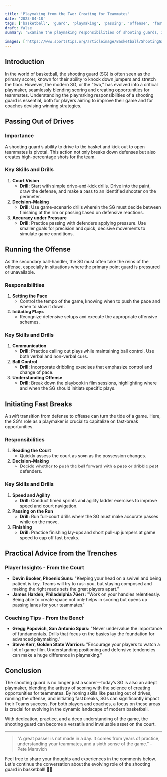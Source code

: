 ```yaml
---

title: 'Playmaking from the Two: Creating for Teammates'
date: '2023-04-18'
tags: ['basketball', 'guard', 'playmaking', 'passing', 'offense', 'fast break', 'SG', 'coaching', 'teamwork']
draft: false
summary: 'Examine the playmaking responsibilities of shooting guards, including passing out of drives, running the offense, and initiating fast breaks with a blend of player knowledge and coaching wisdom.'

images: ['https://www.sportstips.org/articleimage/Basketball/ShootingGaurd/playmaking_from_the_two_creating_for_teammates.webp']
---
```


## Introduction

In the world of basketball, the shooting guard (SG) is often seen as the primary scorer, known for their ability to knock down jumpers and stretch the floor. However, the modern SG, or the "two," has evolved into a critical playmaker, seamlessly blending scoring and creating opportunities for teammates. Understanding the playmaking responsibilities of a shooting guard is essential, both for players aiming to improve their game and for coaches devising winning strategies.

## Passing Out of Drives

### Importance

A shooting guard’s ability to drive to the basket and kick out to open teammates is pivotal. This action not only breaks down defenses but also creates high-percentage shots for the team.

### Key Skills and Drills

1. **Court Vision**
   - **Drill:** Start with simple drive-and-kick drills. Drive into the paint, draw the defense, and make a pass to an identified shooter on the perimeter.
2. **Decision-Making**
   - **Drill:** Use game-scenario drills wherein the SG must decide between finishing at the rim or passing based on defensive reactions.
3. **Accuracy under Pressure**
   - **Drill:** Practice passing with defenders applying pressure. Use smaller goals for precision and quick, decisive movements to simulate game conditions.

## Running the Offense

As the secondary ball-handler, the SG must often take the reins of the offense, especially in situations where the primary point guard is pressured or unavailable.

### Responsibilities

1. **Setting the Pace**
   - Control the tempo of the game, knowing when to push the pace and when to slow it down.
2. **Initiating Plays**
   - Recognize defensive setups and execute the appropriate offensive schemes.

### Key Skills and Drills

1. **Communication**
   - **Drill:** Practice calling out plays while maintaining ball control. Use both verbal and non-verbal cues.
2. **Ball Control**
   - **Drill:** Incorporate dribbling exercises that emphasize control and change of pace.
3. **Understanding Offense**
   - **Drill:** Break down the playbook in film sessions, highlighting where and when the SG should initiate specific plays.

## Initiating Fast Breaks

A swift transition from defense to offense can turn the tide of a game. Here, the SG's role as a playmaker is crucial to capitalize on fast-break opportunities.

### Responsibilities

1. **Reading the Court**
   - Quickly assess the court as soon as the possession changes.
2. **Decision-Making**
   - Decide whether to push the ball forward with a pass or dribble past defenders.

### Key Skills and Drills

1. **Speed and Agility**
   - **Drill:** Conduct timed sprints and agility ladder exercises to improve speed and court navigation.
2. **Passing on the Run**
   - **Drill:** Run full-court drills where the SG must make accurate passes while on the move.
3. **Finishing**
   - **Drill:** Practice finishing lay-ups and short pull-up jumpers at game speed to cap off fast breaks.

## Practical Advice from the Trenches

### Player Insights - From the Court

- **Devin Booker, Phoenix Suns:** "Keeping your head on a swivel and being patient is key. Teams will try to rush you, but staying composed and making the right reads sets the great players apart."
- **James Harden, Philadelphia 76ers:** "Work on your handles relentlessly. Being able to create space not only helps in scoring but opens up passing lanes for your teammates."

### Coaching Tips - From the Bench

- **Gregg Popovich, San Antonio Spurs:** "Never undervalue the importance of fundamentals. Drills that focus on the basics lay the foundation for advanced playmaking."
- **Steve Kerr, Golden State Warriors:** "Encourage your players to watch a lot of game film. Understanding positioning and defensive tendencies can make a huge difference in playmaking."

## Conclusion

The shooting guard is no longer just a scorer—today’s SG is also an adept playmaker, blending the artistry of scoring with the science of creating opportunities for teammates. By honing skills like passing out of drives, running the offense, and initiating fast breaks, SGs can significantly impact their Teams success. For both players and coaches, a focus on these areas is crucial for evolving in the dynamic landscape of modern basketball.

With dedication, practice, and a deep understanding of the game, the shooting guard can become a versatile and invaluable asset on the court.

---

> “A great passer is not made in a day. It comes from years of practice, understanding your teammates, and a sixth sense of the game.” – Pete Maravich

Feel free to share your thoughts and experiences in the comments below. Let's continue the conversation about the evolving role of the shooting guard in basketball! 🏀🔥
